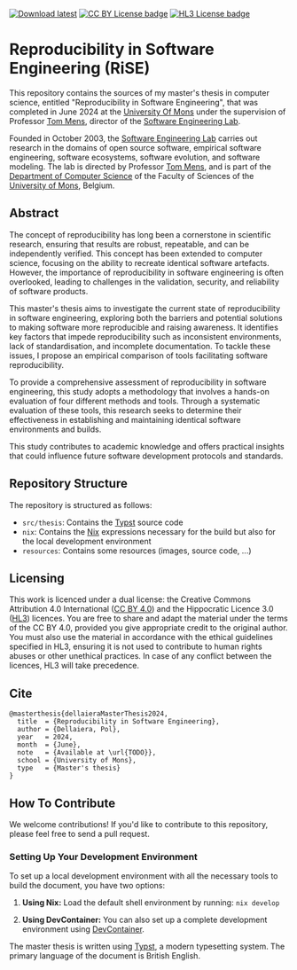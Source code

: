 [![Download latest](https://img.shields.io/badge/Download-Latest-brightgreen?style=flat-square)](https://github.com/drupol/master-thesis/releases/latest)
[![CC BY License badge](https://img.shields.io/badge/License-CC--BY--4.0-brightgreen?style=flat-square)](https://creativecommons.org/licenses/by/4.0/)
[![HL3 License badge](https://img.shields.io/badge/License-HL3--full-brightgreen?style=flat-square)](https://firstdonoharm.dev/version/3/0/full.html)

# Reproducibility in Software Engineering (RiSE)

This repository contains the sources of my master's thesis in computer science,
entitled "Reproducibility in Software Engineering", that was completed in June
2024 at the [University Of Mons] under the supervision of Professor [Tom Mens],
director of the [Software Engineering Lab].

Founded in October 2003, the [Software Engineering Lab] carries out research in
the domains of open source software, empirical software engineering, software
ecosystems, software evolution, and software modeling. The lab is directed by
Professor [Tom Mens], and is part of the [Department of Computer Science] of the
Faculty of Sciences of the [University of Mons], Belgium.

## Abstract

The concept of reproducibility has long been a cornerstone in scientific
research, ensuring that results are robust, repeatable, and can be independently
verified. This concept has been extended to computer science, focusing on the
ability to recreate identical software artefacts. However, the importance of
reproducibility in software engineering is often overlooked, leading to
challenges in the validation, security, and reliability of software products.

This master's thesis aims to investigate the current state of reproducibility in
software engineering, exploring both the barriers and potential solutions to
making software more reproducible and raising awareness. It identifies key
factors that impede reproducibility such as inconsistent environments, lack of
standardisation, and incomplete documentation. To tackle these issues, I propose
an empirical comparison of tools facilitating software reproducibility.

To provide a comprehensive assessment of reproducibility in software
engineering, this study adopts a methodology that involves a hands-on evaluation
of four different methods and tools. Through a systematic evaluation of these
tools, this research seeks to determine their effectiveness in establishing and
maintaining identical software environments and builds.

This study contributes to academic knowledge and offers practical insights that
could influence future software development protocols and standards.

## Repository Structure

The repository is structured as follows:

- `src/thesis`: Contains the [Typst] source code
- `nix`: Contains the [Nix] expressions necessary for the build but also for the
  local development environment
- `resources`: Contains some resources (images, source code, ...)

## Licensing

This work is licenced under a dual license: the Creative Commons Attribution 4.0
International ([CC BY 4.0]) and the Hippocratic Licence 3.0 ([HL3]) licences.
You are free to share and adapt the material under the terms of the CC BY 4.0,
provided you give appropriate credit to the original author. You must also use
the material in accordance with the ethical guidelines specified in HL3,
ensuring it is not used to contribute to human rights abuses or other unethical
practices. In case of any conflict between the licences, HL3 will take
precedence.

## Cite

```
@masterthesis{dellaieraMasterThesis2024,
  title  = {Reproducibility in Software Engineering},
  author = {Dellaiera, Pol},
  year   = 2024,
  month  = {June},
  note   = {Available at \url{TODO}},
  school = {University of Mons},
  type   = {Master's thesis}
}
```

## How To Contribute

We welcome contributions! If you'd like to contribute to this repository, please
feel free to send a pull request.

### Setting Up Your Development Environment

To set up a local development environment with all the necessary tools to build
the document, you have two options:

1. **Using Nix:** Load the default shell environment by running: `nix develop`

2. **Using DevContainer:** You can also set up a complete development
   environment using [DevContainer].

The master thesis is written using [Typst], a modern typesetting system. The
primary language of the document is British English.

[DevContainer]: https://containers.dev/
[Nix]: https://nixos.org/
[Typst]: https://typst.app/
[University Of Mons]: https://www.umons.ac.be/
[Tom Mens]: https://staff.umons.ac.be/tom.mens/
[CC BY 4.0]: https://creativecommons.org/licenses/by/4.0/
[HL3]: https://firstdonoharm.dev/version/3/0/full.html
[Software Engineering Lab]: https://informatique-umons.be/genlog/
[Department of Computer Science]: https://informatique.umons.ac.be/
